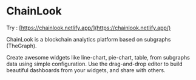 # ChainLook

Try : [https://chainlook.netlify.app/](https://chainlook.netlify.app/)

ChainLook is a blockchain analytics platform based on subgraphs (TheGraph).

Create awesome widgets like line-chart, pie-chart, table, from subgraphs data using simple configuration. Use the drag-and-drop editor to build beautiful dashboards from your widgets, and share with others.
